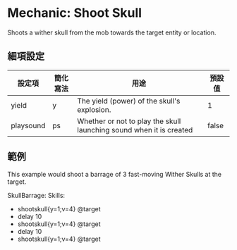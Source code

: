 Mechanic: Shoot Skull
=====================

Shoots a wither skull from the mob towards the target entity or
location.

細項設定
----------

| 設定項 | 簡化寫法 | 用途 | 預設值 |
|-----------|---------|---------------------------------------------------------------------|---------------|
| yield | y   | The yield (power) of the skull's explosion. | 1 |
| playsound | ps  | Whether or not to play the skull launching sound when it is created | false |

  

範例
--------

This example would shoot a barrage of 3 fast-moving Wither Skulls at the
target.

SkullBarrage:
  Skills:
  - shootskull{y=1;v=4} @target
  - delay 10
  - shootskull{y=1;v=4} @target
  - delay 10
  - shootskull{y=1;v=4} @target

